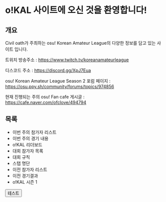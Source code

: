 # o!KAL 사이트에 오신 것을 환영합니다!

## 개요

Civil oath가 주최하는 osu! Korean Amateur League의 다양한 정보를 담고 있는 사이트 입니다.

트위치 방송주소 : <a href="https://www.twitch.tv/koreanamateurleague"/>https://www.twitch.tv/koreanamateurleague</a>

디스코드 주소 : https://discord.gg/XpJ7Eua 

osu! Korean Amateur League Season 2 포럼 페이지 : https://osu.ppy.sh/community/forums/topics/974856 

현재 진행되는 주의 osu! Fan cafe 게시글 : https://cafe.naver.com/ofclove/494794 

## 목록

* 이번 주의 참가자 리스트
* 이번 주의 경기 내용
* o!KAL 리더보드
* 대회 참가자 목록
* 대회 규칙
* 스탭 명단
* 이전 참가자 리스트
* 이전 경기결과
* o!KAL 시즌 1


<button href="https://www.naver.com/">테스트</button>
